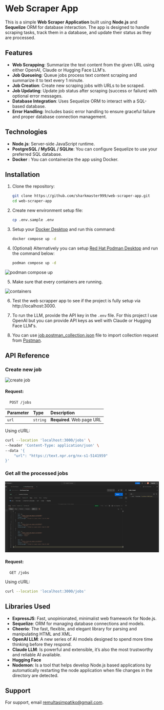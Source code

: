# Web Scraper App

This is a simple **Web Scraper Application** built using **Node.js** and **Sequelize** ORM for database interaction. The app is designed to handle scraping tasks, track them in a database, and update their status as they are processed.

## Features

- **Web Scrapping**: Summarize the text content from the given URL using either OpenAI, Claude or Hugging Face LLM's.
- **Job Queueing**: Queue jobs process text content scraping and summarize it to text every 1 minute.
- **Job Creation**: Create new scraping jobs with URLs to be scraped.
- **Job Updating**: Update job status after scraping (success or failure) with optional error messages.
- **Database Integration**: Uses Sequelize ORM to interact with a SQL-based database.
- **Error Handling**: Includes basic error handling to ensure graceful failure and proper database connection management.

## Technologies

- **Node.js**: Server-side JavaScript runtime.
- **PostgreSQL / MySQL / SQLite**: You can configure Sequelize to use your preferred SQL database.
- **Docker** : You can containerize the app using Docker.

## Installation

1. Clone the repository:
   ```bash
   git clone https://github.com/sharkmaster999/web-scraper-app.git
   cd web-scraper-app

2. Create new environment setup file:
   ```bash
   cp .env.sample .env

3. Setup your [Docker Desktop](https://www.docker.com/products/docker-desktop/) and run this command:
   ```bash
   docker compose up -d

4. (Optional) Alternatively you can setup [Red Hat Podman Desktop](https://developers.redhat.com/products/podman-desktop/overview) and run the command below:
   ```bash
   podman compose up -d

![podman compose up](https://github.com/sharkmaster999/web-scrapper-app/blob/master/images/podman-compose-up.png?raw=true)


5. Make sure that every containers are running.

![containers](https://github.com/sharkmaster999/web-scrapper-app/blob/master/images/containers.png?raw=true)


6. Test the web scrapper app to see if the project is fully setup via http://localhost:3000.

7. To run the LLM, provide the API key in the `.env` file. For this project I use OpenAI but you can provide API keys as well with Claude or Hugging Face LLM's.

8. You can use [job.postman_collection.json](https://github.com/sharkmaster999/web-scrapper-app/blob/master/job.postman_collection.json) file to import collection request from [Postman](https://www.postman.com/downloads/).

## API Reference

### Create new job

![create job](https://github.com/sharkmaster999/web-scrapper-app/blob/master/images/create-job.png?raw=true)

#### Request:

```http
  POST /jobs
```

| Parameter | Type     | Description                |
| :-------- | :------- | :------------------------- |
| `url`     | `string` | **Required**. Web page URL |

Using cURL:
```bash
curl --location 'localhost:3000/jobs' \
--header 'Content-Type: application/json' \
--data '{
    "url": "https://text.npr.org/nx-s1-5141959"
}'
```

### Get all the processed jobs

![get all job](https://github.com/sharkmaster999/web-scrapper-app/blob/master/images/get-all-jobs.png?raw=true)

#### Request:

```http
  GET /jobs
```

Using cURL:
```bash
curl --location 'localhost:3000/jobs'
```

## Libraries Used

- **ExpressJS**: Fast, unopinionated, minimalist web framework for Node.js.
- **Sequelize**: ORM for managing database connections and models.
- **Cheerio**: The fast, flexible, and elegant library for parsing and manipulating HTML and XML.
- **OpenAI LLM**: A new series of AI models designed to spend more time thinking before they respond.
- **Claude LLM**: Is powerful and extensible, it’s also the most trustworthy and reliable AI available.
- **Hugging Face**
- **Nodemon**: Is a tool that helps develop Node.js based applications by automatically restarting the node application when file changes in the directory are detected.

## Support

For support, email remultasimpatiko@gmail.com.
